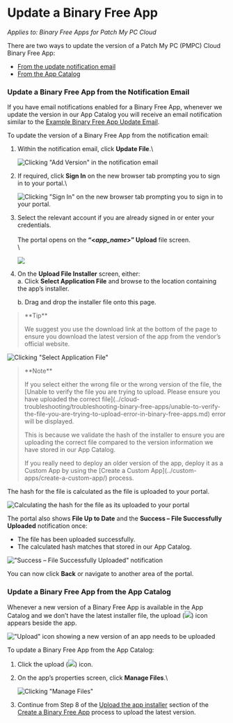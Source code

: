 # Update a Binary Free App

_Applies to: Binary Free Apps for Patch My PC Cloud_

There are two ways to update the version of a Patch My PC (PMPC) Cloud Binary Free App:

* [From the update notification email](update-a-binary-free-app.md#update-a-binary-free-app-from-the-notification-email)
* [From the App Catalog](update-a-binary-free-app.md#update-a-binary-free-app-from-the-app-catalog)

### Update a Binary Free App from the Notification Email

If you have email notifications enabled for a Binary Free App, whenever we update the version in our App Catalog you will receive an email notification similar to the [Example Binary Free App Update Email](../cloud-reference/cloud-email-reference/example-binary-free-app-update-email.md).

To update the version of a Binary Free App from the notification email:

1.  Within the notification email, click **Update File**.\\

    ![Clicking "Add Version" in the notification email](../../_images/image-\(401\).png)
2.  If required, click **Sign In** on the new browser tab prompting you to sign in to your portal.\\

    ![Clicking "Sign In" on the new browser tab prompting you to sign in to your portal.](../../_images/image-\(402\).png)
3.  Select the relevant account if you are already signed in or enter your credentials.\
    \
    The portal opens on the **“<**_**app\_name**_**>” Upload** file screen.\
    \\

    ![](../../_images/image-\(403\).png)
4.  On the **Upload File Installer** screen, either:\
    a. Click **Select Application File** and browse to the location containing the app’s installer.

    b. Drag and drop the installer file onto this page.

> \*\*Tip\*\*
>
> We suggest you use the download link at the bottom of the page to ensure you download the latest version of the app from the vendor’s official website.

![Clicking "Select Application File"](../../_images/image-\(404\).png)

> \*\*Note\*\*
>
> If you select either the wrong file or the wrong version of the file, the \[Unable to verify the file you are trying to upload. Please ensure you have uploaded the correct file]\(../cloud-troubleshooting/troubleshooting-binary-free-apps/unable-to-verify-the-file-you-are-trying-to-upload-error-in-binary-free-apps.md) error will be displayed.
>
> This is because we validate the hash of the installer to ensure you are uploading the correct file compared to the version information we have stored in our App Catalog.
>
> If you really need to deploy an older version of the app, deploy it as a Custom App by using the \[Create a Custom App]\(../custom-apps/create-a-custom-app/) process.

The hash for the file is calculated as the file is uploaded to your portal.

![Calculating the hash for the file as its uploaded to your portal](../../_images/image-\(405\).png)

The portal also shows **File Up to Date** and the **Success – File Successfully Uploaded** notification once:

* The file has been uploaded successfully.
* The calculated hash matches that stored in our App Catalog.

!["Success – File Successfully Uploaded" notification](../../_images/image-\(406\).png)

You can now click **Back** or navigate to another area of the portal.

### Update a Binary Free App from the App Catalog

Whenever a new version of a Binary Free App is available in the App Catalog and we don’t have the latest installer file, the upload (![](../../_images/image-\(407\).png%3E)) icon appears beside the app.

!["Upload" icon showing a new version of an app needs to be uploaded](../../_images/image-\(408\).png)

To update a Binary Free App from the App Catalog:

1. Click the upload (![](../../_images/image-\(407\).png%3E)) icon.
2.  On the app’s properties screen, click **Manage Files**.\\

    ![Clicking "Manage Files"](../../_images/image-\(409\).png)
3. Continue from Step 8 of the [Upload the app installer](deploy-a-binary-free-app.md#upload-the-app-installer) section of the [Create a Binary Free App](deploy-a-binary-free-app.md) process to upload the latest version.
